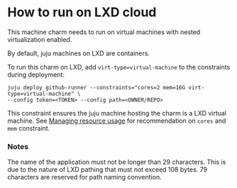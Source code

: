 # How to run on LXD cloud

This machine charm needs to run on virtual machines with nested virtualization enabled.

By default, juju machines on LXD are containers.

To run this charm on LXD, add `virt-type=virtual-machine` to the constraints during deployment:

```shell
juju deploy github-runner --constraints="cores=2 mem=16G virt-type=virtual-machine" \
--config token=<TOKEN> --config path=<OWNER/REPO>
```

This constraint ensures the juju machine hosting the charm is a LXD virtual machine. See
[Managing resource usage](https://charmhub.io/github-runner/docs/managing-resource-usage) for
recommendation on `cores` and `mem` constraint.

### Notes

The name of the application must not be longer than 29 characters. This is due to the nature of LXD
pathing that must not exceed 108 bytes. 79 characters are reserved for path naming convention.

